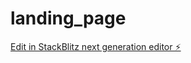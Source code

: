 # landing_page

[Edit in StackBlitz next generation editor ⚡️](https://stackblitz.com/~/github.com/GumbyR9/landing_page)